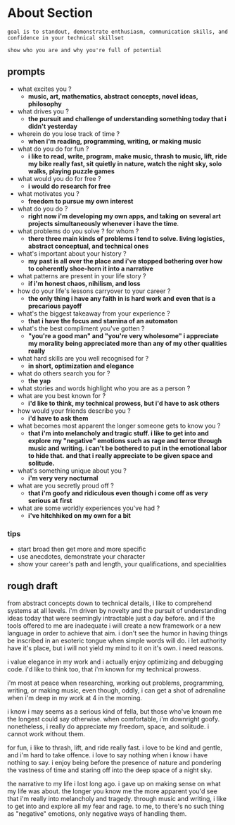# About Section

```
goal is to standout, demonstrate enthusiasm, communication skills, and
confidence in your technical skillset

show who you are and why you're full of potential
```
## prompts

- what excites you ?
	- **music, art, mathematics, abstract concepts, novel ideas, philosophy**
- what drives you ?
	- **the pursuit and challenge of understanding something today that i didn't
	  yesterday**
- wherein do you lose track of time ?
	- **when i'm reading, programming, writing, or making music**
- what do you do for fun ?
	- **i like to read, write, program, make music, thrash to music, lift, ride
	  my bike really fast, sit quietly in nature, watch the night sky, solo
	  walks, playing puzzle games**
- what would you do for free ?
	- **i would do research for free**
- what motivates you ?
	- **freedom to pursue my own interest**
- what do you do ?
	- **right now i'm developing my own apps, and taking on several art projects
	  simultaneously whenever i have the time**.
- what problems do you solve ? for whom ?
	- **there three main kinds of problems i tend to solve. living logistics,
	  abstract conceptual, and technical ones**
- what's important about your history ?
	- **my past is all over the place and i've stopped bothering over how to
	  coherently shoe-horn it into a narrative**
- what patterns are present in your life story ?
	- **if i'm honest chaos, nihilism, and loss**
- how do your life's lessons carryover to your career ?
	- **the only thing i have any faith in is hard work and even that is a
	  precarious payoff**
- what's the biggest takeaway from your experience ?
	- **that i have the focus and stamina of an automaton**
- what's the best compliment you've gotten ?
	- **"you're a good man" and "you're very wholesome" i appreciate my morality
	  being appreciated more than any of my other qualities really**
- what hard skills are you well recognised for ?
	- **in short, optimization and elegance**
- what do others search you for ?
	- **the yap**
- what stories and words highlight who you are as a person ?
- what are you best known for ?
	- **i'd like to think, my technical prowess, but i'd have to ask others**
- how would your friends describe you ?
	- **i'd have to ask them**
- what becomes most apparent the longer someone gets to know you ?
	- **that i'm into melancholy and tragic stuff. i like to get into and explore**
	  **my "negative" emotions such as rage and terror through music and**
	  **writing. i can't be bothered to put in the emotional labor to hide that.**
	  **and that i really appreciate to be given space and solitude.**
- what's something unique about you ?
	- **i'm very very nocturnal**
- what are you secretly proud off ?
	- **that i'm goofy and ridiculous even though i come off as very serious at**
	  **first**
- what are some worldly experiences you've had ?
	- **i've hitchhiked on my own for a bit**

### tips

- start broad then get more and more specific
- use anecdotes, demonstrate your character
- show your career's path and length, your qualifications, and specialities

## rough draft

from abstract concepts down to technical details, i like to comprehend systems
at all levels. i'm driven by novelty and the pursuit of understanding ideas
today that were seemingly intractable just a day before. and if the tools
offered to me are inadequate i will create a new framework or a new language in
order to achieve that aim. i don't see the humor in having things be inscribed
in an esoteric tongue when simple words will do. i let authority have it's
place, but i will not yield my mind to it on it's own. i need reasons.

i value elegance in my work and i actually enjoy optimizing and debugging code.
i'd like to think too, that i'm known for my technical prowess.

i'm most at peace when researching, working out problems, programming, writing,
or making music, even though, oddly, i can get a shot of adrenaline when i'm
deep in my work at 4 in the morning.

i know i may seems as a serious kind of fella, but those who've known me the
longest could say otherwise. when comfortable, i'm downright goofy. nonetheless,
i really do appreciate my freedom, space, and solitude. i cannot work without
them.

for fun, i like to thrash, lift, and ride really fast. i love to be kind and
gentle, and i'm hard to take offence. i love to say nothing when i know i have
nothing to say. i enjoy being before the presence of nature and pondering the
vastness of time and staring off into the deep space of a night sky.

the narrative to my life i lost long ago. i gave up on making sense on what my
life was about. the longer you know me the more apparent you'd see that i'm
really into melancholy and tragedy. through music and writing, i like to get
into and explore all my fear and rage. to me, to there's no such thing as
"negative" emotions, only negative ways of handling them.

<!--
former street kid. i enjoy and respect manual labor and artisan crafts. i have
been many people and see my self as been well rounded and integrated.

because the chaos i grew up in has undermined so much of what i've strived for,
i had to transform my life into a safe-heaven of stability in order to make any
progress whatsoever.
-->
